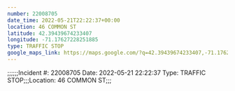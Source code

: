```yaml
---
number: 22008705
date_time: 2022-05-21T22:22:37+00:00
location: 46 COMMON ST
latitude: 42.39439674233407
longitude: -71.17627228251885
type: TRAFFIC STOP
google_maps_link: https://maps.google.com/?q=42.39439674233407,-71.17627228251885
---
```


;;;;;;Incident #: 22008705   Date: 2022-05-21 22:22:37    Type: TRAFFIC STOP;;;Location: 46 COMMON ST;;;
